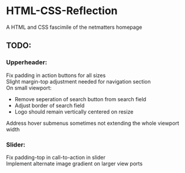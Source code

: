 # HTML-CSS-Reflection
 A HTML and CSS fascimile of the netmatters homepage

## TODO:

### Upperheader:
Fix padding in action buttons for all sizes\
Slight margin-top adjustment needed for navigation section\
On small viewport:
  * Remove seperation of search button from search field
  * Adjust border of search field
  * Logo should remain vertically centered on resize

Address hover submenus sometimes not extending the whole viewport width

### Slider:
Fix padding-top in call-to-action in slider\
Implement alternate image gradient on larger view ports